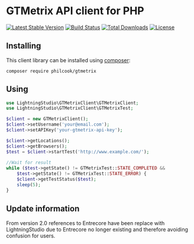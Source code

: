 # GTMetrix API client for PHP

[![Latest Stable Version](https://poser.pugx.org/philcook/gtmetrix/v)](//packagist.org/packages/philcook/gtmetrix)
[![Build Status](https://travis-ci.org/philcook/php-gtmetrix.svg)](https://travis-ci.org/philcook/php-gtmetrix)
[![Total Downloads](https://poser.pugx.org/philcook/gtmetrix/downloads)](//packagist.org/packages/philcook/gtmetrix)
[![License](https://poser.pugx.org/philcook/gtmetrix/license)](//packagist.org/packages/philcook/gtmetrix)

## Installing

This client library can be installed using [composer](https://getcomposer.org/):

    composer require philcook/gtmetrix
    
## Using

```php
use LightningStudio\GTMetrixClient\GTMetrixClient;
use LightningStudio\GTMetrixClient\GTMetrixTest;

$client = new GTMetrixClient();
$client->setUsername('your@email.com');
$client->setAPIKey('your-gtmetrix-api-key');

$client->getLocations();
$client->getBrowsers();
$test = $client->startTest('http://www.example.com/');
 
//Wait for result
while ($test->getState() != GTMetrixTest::STATE_COMPLETED &&
    $test->getState() != GTMetrixTest::STATE_ERROR) {
    $client->getTestStatus($test);
    sleep(5);
}
```

## Update information

From version 2.0 references to Entrecore have been replace with LightningStudio due to Entrecore no longer existing and therefore avoiding confusion for users. 
